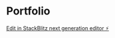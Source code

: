# Portfolio

[Edit in StackBlitz next generation editor ⚡️](https://stackblitz.com/~/github.com/yostian07/Portfolio)